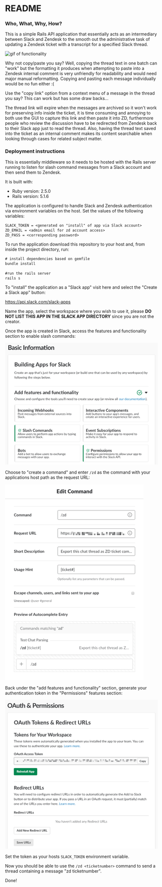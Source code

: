 # README

### Who, What, Why, How?

This is a simple Rails API application that essentially acts as an intermediary between Slack and Zendesk to the smooth out the administrative task of updating a Zendesk ticket with a transcript for a specified Slack thread.

![gif of functionality](https://github.com/MikeTarkington/slack_thread_to_zen/blob/master/slack_to_zd_functionality.gif)

Why not copy/paste you say? Well, copying the thread text in one batch can "work" but the formatting it produces when attempting to paste into a Zendesk internal comment is very unfriendly for readability and would need major manual reformatting.  Copying and pasting each message individually would be no fun either :(

Use the "copy link" option from a context menu of a message in the thread you say? This can work but has some draw backs... 

The thread link will expire when the messages are archived so it won't work for preserving info inside the ticket, it is time consuming and annoying to both use the GUI to capture this link and then paste it into ZD, furthermore people who review the discussion have to be redirected from Zendesk back to their Slack app just to read the thread.  Also, having the thread text saved into the ticket as an internal comment makes its content searchable when looking through cases for related subject matter.

### Deployment instructions

This is essentially middleware so it needs to be hosted with the Rails server running to listen for slash command messages from a Slack account and then send them to Zendesk.

It is built with:
- Ruby version: 2.5.0
- Rails version: 5.1.6

The application is configured to handle Slack and Zendesk authentication via environment variables on the host.  Set the values of the following variables:

```
SLACK_TOKEN = <generated on "install" of app via Slack account>
ZD_EMAIL = <admin email for zd account access>
ZD_PASS = <corresponding password>
```

To run the application download this repository to your host and, from inside the project directory, run:

```
# install dependencies based on gemfile
bundle install

#run the rails server
rails s
```

To "install" the application as a "Slack app" visit here and select the "Create a Slack app" button:

https://api.slack.com/slack-apps

Name the app, select the workspace where you wish to use it, please **DO NOT LIST THIS APP IN THE SLACK APP DIRECTORY** since you are not the creator.

Once the app is created in Slack, access the features and functionality section to enable slash commands:

![slack app features](https://github.com/MikeTarkington/slack_thread_to_zen/blob/master/Image%202018-11-08%20at%203.26.53%20PM.png?raw=true)

Choose to "create a command" and enter `/zd` as the command with your applications host path as the request URL:

![configure slash command](https://github.com/MikeTarkington/slack_thread_to_zen/blob/master/Image%202018-11-08%20at%203.27.49%20PM.png?raw=true)

Back under the "add features and functionality" section, generate your authentication token in the "Permissions" features section:

![generate token](https://github.com/MikeTarkington/slack_thread_to_zen/blob/master/Image%202018-11-08%20at%203.29.33%20PM.png?raw=true)

Set the token as your hosts `SLACK_TOKEN` environment variable.

Now you should be able to use the `/zd <ticketnumber>` command to send a thread containing a message "zd ticketnumber".

Done!
